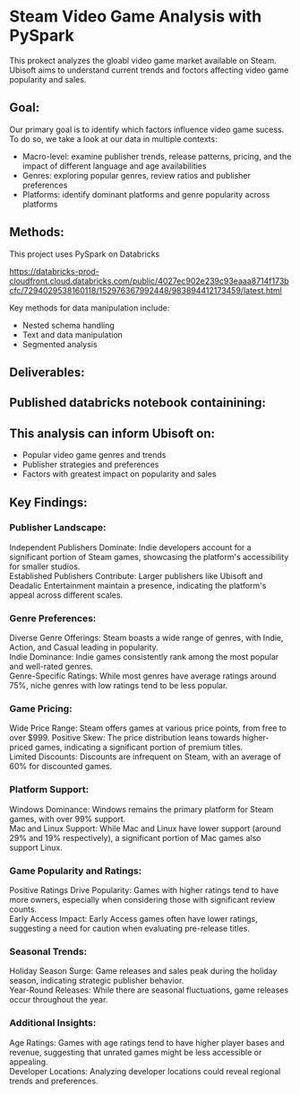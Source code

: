 # Steam Video Game Analysis with PySpark
This prokect analyzes the gloabl video game market available on Steam. Ubisoft
aims to understand current trends and foctors affecting video game popularity
and sales. 

## Goal:
Our primary goal is to identify which factors influence video game sucess. To do
so, we take a look at our data in multiple contexts:

- Macro-level: examine publisher trends, release patterns, pricing, and the
impact of different language and age availabilities
- Genres: exploring popular genres, review ratios and publisher preferences
- Platforms: identify dominant platforms and genre popularity across platforms

## Methods:
This project uses PySpark on Databricks 

https://databricks-prod-cloudfront.cloud.databricks.com/public/4027ec902e239c93eaaa8714f173bcfc/7294029538160118/152976367992448/983894412173459/latest.html

Key methods for data manipulation include:
- Nested schema handling
- Text and data manipulation
- Segmented analysis

## Deliverables:
Published databricks notebook containining:
- 

## This analysis can inform Ubisoft on:
- Popular video game genres and trends
- Publisher strategies and preferences
- Factors with greatest impact on popularity and sales

## Key Findings:

### Publisher Landscape:
Independent Publishers Dominate: Indie developers account for a significant portion of Steam games, showcasing the platform's accessibility for smaller studios.  
Established Publishers Contribute: Larger publishers like Ubisoft and Deadalic Entertainment maintain a presence, indicating the platform's appeal across different scales.

### Genre Preferences:
Diverse Genre Offerings: Steam boasts a wide range of genres, with Indie, Action, and Casual leading in popularity.  
Indie Dominance: Indie games consistently rank among the most popular and well-rated genres.  
Genre-Specific Ratings: While most genres have average ratings around 75%, niche genres with low ratings tend to be less popular.

### Game Pricing:
Wide Price Range: Steam offers games at various price points, from free to over $999.
Positive Skew: The price distribution leans towards higher-priced games, indicating a significant portion of premium titles.  
Limited Discounts: Discounts are infrequent on Steam, with an average of 60% for discounted games.

### Platform Support:
Windows Dominance: Windows remains the primary platform for Steam games, with over 99% support.  
Mac and Linux Support: While Mac and Linux have lower support (around 29% and 19% respectively), a significant portion of Mac games also support Linux.

### Game Popularity and Ratings:
Positive Ratings Drive Popularity: Games with higher ratings tend to have more owners, especially when considering those with significant review counts.  
Early Access Impact: Early Access games often have lower ratings, suggesting a need for caution when evaluating pre-release titles.

### Seasonal Trends:
Holiday Season Surge: Game releases and sales peak during the holiday season, indicating strategic publisher behavior.  
Year-Round Releases: While there are seasonal fluctuations, game releases occur throughout the year.

### Additional Insights:
Age Ratings: Games with age ratings tend to have higher player bases and revenue, suggesting that unrated games might be less accessible or appealing.  
Developer Locations: Analyzing developer locations could reveal regional trends and preferences.